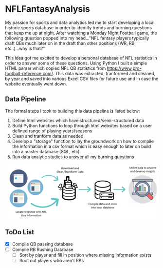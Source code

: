 # NFLFantasyAnalysis

My passion for sports and data analytics led me to start developing a local historic sports database in order to identify trends and burning questions that keep me up at night. After watching a Monday Night Football game, the following question popped into my head..."NFL fantasy players typically draft QBs much later on in the draft than other positions (WR, RB, etc..)...why is that?"

This idea got me excited to develop a personal database of NFL statistics in order to answer some of these questions. Using Python I built a simple HTML parser which copied NFL QB statistics from https://www.pro-football-reference.com/. This data was extracted, tranformed and cleaned, by year and saved into various Excel CSV files for future use and in case the website eventually went down. 

## Data Pipeline ##
The formal steps I took to building this data pipeline is listed below:
1. Define html websites which have structured/semi-structured data
2. Build Python functions to loop through html websites based on a user defined range of playing years/seasons
4. Clean and tranform data as needed
3. Develop a "storage" function to lay the groundwork on how to compile the information in a csv format which is easy enough to later on build into a master database (SQL, etc).
5. Run data analytic studies to answer all my burning questions

![data pipeline image](https://github.com/nasriv/NFLFantasyAnalysis/blob/master/images/Database_flow.png "Data Pipeline")

## ToDo List ##
- [x] Compile QB passing database
- [ ] Compile RB Rushing Database
  - [ ] Sort by player and fill in position where missing information exists
  - [ ] Root out players who aren't RBs
